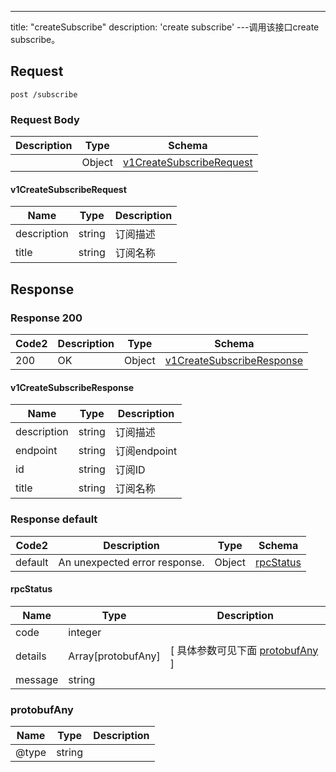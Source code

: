 ---
title: "createSubscribe"
description: 'create subscribe'
---调用该接口create subscribe。



## Request


```
post /subscribe
```

### Request Body 
| Description | Type | Schema |
| ----------- | ------ | ------ |
|  | Object | [v1CreateSubscribeRequest](#v1CreateSubscribeRequest) |

#### v1CreateSubscribeRequest

| Name | Type | Description | 
| ---- | ---- | ----------- |     
| description | string | 订阅描述 |      
| title | string | 订阅名称 |   



## Response

### Response  200 
| Code2 | Description | Type | Schema |
| ---- | ----------- | ------ | ------ |
| 200 | OK | Object | [v1CreateSubscribeResponse](#v1CreateSubscribeResponse) |

#### v1CreateSubscribeResponse

| Name | Type | Description | 
| ---- | ---- | ----------- |     
| description | string | 订阅描述 |      
| endpoint | string | 订阅endpoint |      
| id | string | 订阅ID |      
| title | string | 订阅名称 |   



### Response  default 
| Code2 | Description | Type | Schema |
| ---- | ----------- | ------ | ------ |
| default | An unexpected error response. | Object | [rpcStatus](#rpcStatus) |

#### rpcStatus

| Name | Type | Description | 
| ---- | ---- | ----------- |     
| code | integer |  |          
| details | Array[protobufAny] |  [ 具体参数可见下面 [protobufAny](#protobufAny) ] |       
| message | string |  |   

### protobufAny
| Name | Type | Description | 
| ---- | ---- | ----------- |     
| @type | string |  |   




